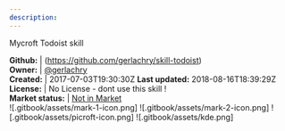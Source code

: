 ```yaml
---
description: 
---
```

Mycroft Todoist skill



**Github:** | (https://github.com/gerlachry/skill-todoist)  
**Owner:** | [@gerlachry](https://github.com/gerlachry)  
**Created:** | 2017-07-03T19:30:30Z  **Last updated:** 2018-08-16T18:39:29Z  
**License:** | No License - dont use this skill !  
**Market status:** | [Not in Market](https://market.mycroft.ai/skill/)  
 ![.gitbook/assets/mark-1-icon.png]  ![.gitbook/assets/mark-2-icon.png]  ![.gitbook/assets/picroft-icon.png]  ![.gitbook/assets/kde.png]  
